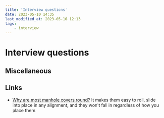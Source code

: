 ```yaml
---
title: 'Interview questions'
date: 2023-05-10 14:35
last_modified_at: 2023-05-16 12:13
tags:
    - interview
---
```


# Interview questions

## Miscellaneous

## Links

-   [Why are most manhole covers round?](https://ed.ted.com/lessons/why-are-manhole-covers-round-marc-chamberland) It makes them easy to roll, slide into place in any alignment, and they won't fall in regardless of how you place them.
